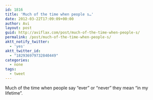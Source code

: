 ```yaml
---
id: 1816
title: 'Much of the time when people s…'
date: 2012-03-22T17:09:09+00:00
author: Avi
layout: post
guid: http://aviflax.com/post/much-of-the-time-when-people-s/
permalink: /post/much-of-the-time-when-people-s/
aktt_notify_twitter:
  - 'yes'
aktt_twitter_id:
  - "182936979732840449"
categories:
  - none
tags:
  - tweet
---
```

Much of the time when people say “ever” or “never” they mean “in my lifetime”.
